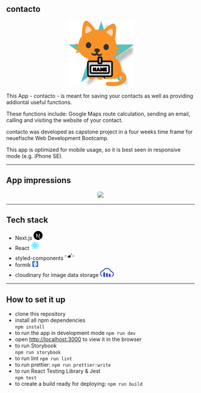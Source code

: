 ## contacto

<div align="center">
  <img src="./public/images/icon_header/mascot.svg"
     height="10%"/>
</div>

This App - contacto - is meant for saving your contacts as well as providing
addiontal useful functions.

These functions include: Google Maps route calculation, sending an email,
calling and visiting the website of your contact.

contacto was developed as capstone project in a four weeks time frame for
neuefische Web Development Bootcamp.

This app is optimized for mobile usage, so it is best seen in responsive mode
(e.g. iPhone SE).

---

## App impressions

<div align="center">
  <img src="./public/Harvestly.gif"
     height="410px"/>
</div>

---

## Tech stack

- Next.js <img src="./public/images/README/nextjs.svg">
- React <img src="./public/images/README/react.svg">
- styled-components <img src="./public/images/README/styledcomponents.svg">
- formik <img src="./public/images/README/formik.svg" height="15rem" >
- cloudinary for image data storage
  <img src="./public/images/README/cloudinary.svg">

---

## How to set it up

- clone this repository
- install all npm dependencies  
   `npm install`
- to run the app in development mode `npm run dev`
- open [http://localhost:3000](http://localhost:3000) to view it in the browser
- to run Storybook  
  `npm run storybook`
- to run lint `npm run lint`
- to run prettier: `npm run prettier:write`
- to run React Testing Library & Jest  
  `npm test`
- to create a build ready for deploying: `npm run build`
